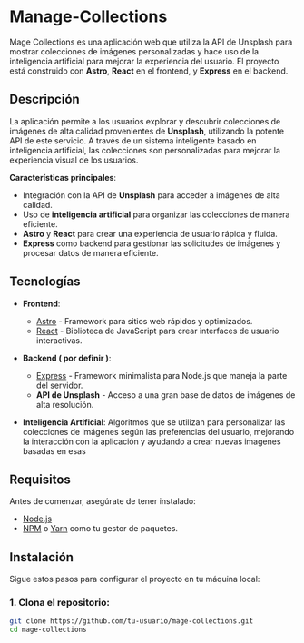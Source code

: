 # Manage-Collections

Mage Collections es una aplicación web que utiliza la API de Unsplash para mostrar colecciones de imágenes personalizadas y hace uso de la inteligencia artificial para mejorar la experiencia del usuario. El proyecto está construido con **Astro**, **React** en el frontend, y **Express** en el backend. 

## Descripción

La aplicación permite a los usuarios explorar y descubrir colecciones de imágenes de alta calidad provenientes de **Unsplash**, utilizando la potente API de este servicio. A través de un sistema inteligente basado en inteligencia artificial, las colecciones son personalizadas para mejorar la experiencia visual de los usuarios.

**Características principales**:
- Integración con la API de **Unsplash** para acceder a imágenes de alta calidad.
- Uso de **inteligencia artificial** para organizar las colecciones de manera eficiente.
- **Astro** y **React** para crear una experiencia de usuario rápida y fluida.
- **Express** como backend para gestionar las solicitudes de imágenes y procesar datos de manera eficiente.

## Tecnologías

- **Frontend**: 
  - [Astro](https://astro.build/) - Framework para sitios web rápidos y optimizados.
  - [React](https://reactjs.org/) - Biblioteca de JavaScript para crear interfaces de usuario interactivas.
  
- **Backend ( por definir )**:
  - [Express](https://expressjs.com/) - Framework minimalista para Node.js que maneja la parte del servidor.
  - **API de Unsplash** - Acceso a una gran base de datos de imágenes de alta resolución.

- **Inteligencia Artificial**: Algoritmos que se utilizan para personalizar las colecciones de imágenes según las preferencias del usuario, mejorando la interacción con la aplicación y ayudando a crear nuevas imagenes basadas en esas

## Requisitos

Antes de comenzar, asegúrate de tener instalado:

- [Node.js](https://nodejs.org/)
- [NPM](https://www.npmjs.com/) o [Yarn](https://yarnpkg.com/) como tu gestor de paquetes.

## Instalación

Sigue estos pasos para configurar el proyecto en tu máquina local:

### 1. Clona el repositorio:

```bash
git clone https://github.com/tu-usuario/mage-collections.git
cd mage-collections
